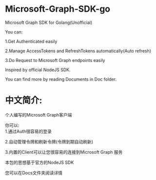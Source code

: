 # Microsoft-Graph-SDK-go

Microsoft Graph SDK for Golang(Unofficial)   

You can:

1.Get Authenticated easily

2.Manage AccessTokens and RefreshTokens automatically(Auto refresh)

3.Do Request to Microsoft Graph endpoints easily

Inspired by official NodeJS SDK.

You can find more by reading Documents in Doc folder.


# 中文简介:
个人编写的Microsoft Graph客户端

你可以:   
1.通过Auth很容易的登录

2.自动管理令牌和刷新令牌(令牌到期自动刷新)

3.内置的Client可以让您很容易的连接到Microsoft Graph 服务

本包的思想基于官方的NodeJS SDK

您可以在Docs文件夹阅读详情